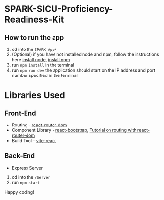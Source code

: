 # SPARK-SICU-Proficiency-Readiness-Kit

## How to run the app

1. cd into the `SPARK-App/`
2. (Optional) if you have not installed node and npm, follow the instructions here [install node](https://nodejs.org/en/download/), [install npm](https://docs.npmjs.com/downloading-and-installing-node-js-and-npm)
2. run `npm install` in the terminal 
3. run `npm run dev` the application should start on the IP address and port number specified in the terminal 

# Libraries Used

## Front-End
- Routing - [react-router-dom](https://reactrouter.com/en/main/start/tutorial#client-side-routing)
- Component Library - [react-bootstrap](https://react-bootstrap.github.io/components), [Tutorial on routing with react-router-dom](https://www.youtube.com/watch?v=SLfhMt5OUPI&ab_channel=WebDevSimplified)
- Build Tool - [vite-react](https://vitejs.dev/guide/)

## Back-End
- Express Server
1. cd into the `/Server`
2. run `npm start`

Happy coding!
